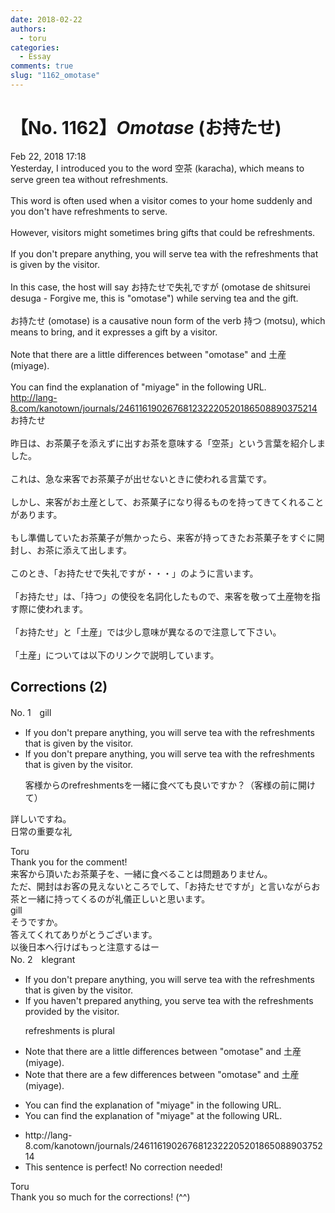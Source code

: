 ```yaml
---
date: 2018-02-22
authors:
  - toru
categories:
  - Essay
comments: true
slug: "1162_omotase"
---
```


# 【No. 1162】<strong><em>Omotase</em></strong> (お持たせ)
<div class="date">Feb 22, 2018 17:18</div>
<div id="post"><div id="body_show_ori">
Yesterday, I introduced you to the word 空茶 (karacha), which means to serve green tea without refreshments.<br/><br/>This word is often used when a visitor comes to your home suddenly and you don't have refreshments to serve.<br/><br/>However, visitors might sometimes bring gifts that could be refreshments.<br/><br/>If you don't prepare anything, you will serve tea with the refreshments that is given by the visitor.<br/><br/>In this case, the host will say お持たせで失礼ですが (omotase de shitsurei desuga - Forgive me, this is "omotase") while serving tea and the gift.<br/><br/>お持たせ (omotase)  is a causative noun form of the verb 持つ (motsu), which means to bring, and it expresses a gift by a visitor.<br/><br/>Note that there are a little differences between "omotase" and 土産 (miyage).<br/><br/>You can find the explanation of "miyage" in the following URL.<br/><a href="http://lang-8.com/kanotown/journals/246116190267681232220520186508890375214" target="_blank">http://lang-8.com/kanotown/journals/246116190267681232220520186508890375214</a>
</div></div>

<!-- more -->

<div id="post_ja"><div id="body_show_mo">
お持たせ<br/><br/>昨日は、お茶菓子を添えずに出すお茶を意味する「空茶」という言葉を紹介しました。<br/><br/>これは、急な来客でお茶菓子が出せないときに使われる言葉です。<br/><br/>しかし、来客がお土産として、お茶菓子になり得るものを持ってきてくれることがあります。<br/><br/>もし準備していたお茶菓子が無かったら、来客が持ってきたお茶菓子をすぐに開封し、お茶に添えて出します。<br/><br/>このとき、「お持たせで失礼ですが・・・」のように言います。<br/><br/>「お持たせ」は、「持つ」の使役を名詞化したもので、来客を敬って土産物を指す際に使われます。<br/><br/>「お持たせ」と「土産」では少し意味が異なるので注意して下さい。<br/><br/>「土産」については以下のリンクで説明しています。
</div></div>

## Corrections (2)
<div id="block"><div class="first_name"> No. 1　<span class="just_name">gill</span></div><div id="block2">
<ul class="correction_field">
<li class="incorrect">If you don't prepare anything, you will serve tea with the refreshments that is given by the visitor.</li>
<li class="corrected correct">
If you don't prepare anything, you will serve tea with the refreshments that is given by the visitor.
<p class="correction_comment">客様からのrefreshmentsを一緒に食べても良いですか？（客様の前に開けて）</p>
</li>
</ul>
<p class="comment_small">
 詳しいですね。
 <br/>
 日常の重要な礼
</p>

</div><div class="name"><span class="just_name">Toru</span><br>
Thank you for the comment!<br/>来客から頂いたお茶菓子を、一緒に食べることは問題ありません。<br/>ただ、開封はお客の見えないところでして、「お持たせですが」と言いながらお茶と一緒に持ってくるのが礼儀正しいと思います。
</div>
<div class="name"><span class="just_name">gill</span><br>
そうですか。<br/>答えてくれてありがとうございます。<br/>以後日本へ行けばもっと注意するはー
</div>
</div>
<div id="block"><div class="first_name"> No. 2　<span class="just_name">klegrant</span></div><div id="block2">
<ul class="correction_field">
<li class="incorrect">If you don't prepare anything, you will serve tea with the refreshments that is given by the visitor.</li>
<li class="corrected correct">
If you haven't prepared anything, you serve tea with the refreshments provided by the visitor.
<p class="correction_comment">refreshments is plural</p>
</li>
</ul>
<ul class="correction_field">
<li class="incorrect">Note that there are a little differences between "omotase" and 土産 (miyage).</li>
<li class="corrected correct">
Note that there are a few differences between "omotase" and 土産 (miyage).
</li>
</ul>
<ul class="correction_field">
<li class="incorrect">You can find the explanation of "miyage" in the following URL.</li>
<li class="corrected correct">
You can find the explanation of "miyage" at the following URL.
</li>
</ul>
<ul class="correction_field">
<li class="incorrect">http://lang-8.com/kanotown/journals/246116190267681232220520186508890375214</li>
<li class="corrected perfect">This sentence is perfect! No correction needed!</li>
</ul>
</div><div class="name"><span class="just_name">Toru</span><br>
Thank you so much for the corrections! (^^)
</div>
</div>

